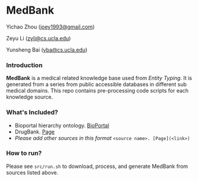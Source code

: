 MedBank
====

Yichao Zhou (joey1993@gmail.com)

Zeyu Li (zyli@cs.ucla.edu)

Yunsheng Bai (yba@cs.ucla.edu)


### Introduction
__MedBank__ is a medical related knowledge base used from *Entity Typing*. It is generated from a series from public accessible databases in different sub medical domains. This repo contains pre-processing code scripts for each knowledge source.

### What's Included?

- Bioportal hierarchy ontology. [BioPortal](http://bioportal.bioontology.org/ontologies/MESH?p=classes&conceptid=root)
- DrugBank. [Page](https://www.drugbank.ca)
- _Please add other sources in this format_ `<source name>. [Page](<link>)`

### How to run?
Please see `src/run.sh` to download, process, and generate MedBank from sources listed above.

